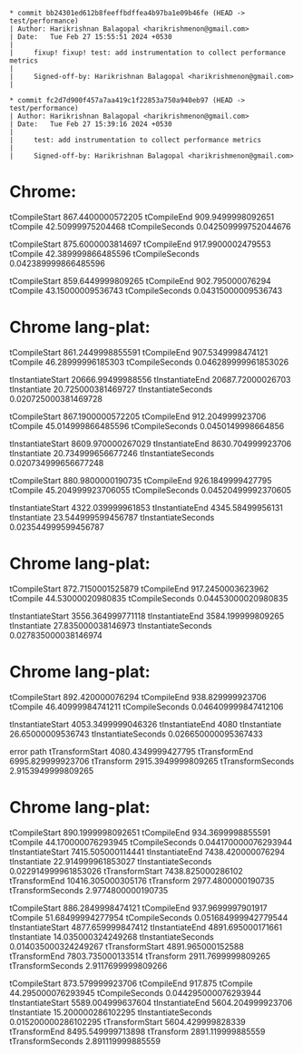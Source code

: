 ```
* commit bb24301ed612b8feeffbdffea4b97ba1e09b46fe (HEAD -> test/performance)
| Author: Harikrishnan Balagopal <harikrishmenon@gmail.com>
| Date:   Tue Feb 27 15:55:51 2024 +0530
| 
|     fixup! fixup! test: add instrumentation to collect performance metrics
|     
|     Signed-off-by: Harikrishnan Balagopal <harikrishmenon@gmail.com>
| 

* commit fc2d7d900f457a7aa419c1f22853a750a940eb97 (HEAD -> test/performance)
| Author: Harikrishnan Balagopal <harikrishmenon@gmail.com>
| Date:   Tue Feb 27 15:39:16 2024 +0530
| 
|     test: add instrumentation to collect performance metrics
|     
|     Signed-off-by: Harikrishnan Balagopal <harikrishmenon@gmail.com>
```

# Chrome:
tCompileStart 867.4400000572205 tCompileEnd 909.9499998092651 tCompile 42.50999975204468 tCompileSeconds 0.042509999752044676

tCompileStart 875.6000003814697 tCompileEnd 917.9900002479553 tCompile 42.389999866485596 tCompileSeconds 0.042389999866485596

tCompileStart 859.6449999809265 tCompileEnd 902.795000076294 tCompile 43.15000009536743 tCompileSeconds 0.04315000009536743

# Chrome lang-plat:
tCompileStart 861.2449998855591 tCompileEnd 907.5349998474121 tCompile 46.28999996185303 tCompileSeconds 0.046289999961853026

tInstantiateStart 20666.99499988556 tInstantiateEnd 20687.72000026703 tInstantiate 20.725000381469727 tInstantiateSeconds 0.020725000381469728

tCompileStart 867.1900000572205 tCompileEnd 912.204999923706 tCompile 45.014999866485596 tCompileSeconds 0.0450149998664856

tInstantiateStart 8609.970000267029 tInstantiateEnd 8630.704999923706 tInstantiate 20.734999656677246 tInstantiateSeconds 0.020734999656677248

tCompileStart 880.9800000190735 tCompileEnd 926.1849999427795 tCompile 45.204999923706055 tCompileSeconds 0.04520499992370605

tInstantiateStart 4322.039999961853 tInstantiateEnd 4345.58499956131 tInstantiate 23.544999599456787 tInstantiateSeconds 0.023544999599456787

# Chrome lang-plat:
tCompileStart 872.7150001525879 tCompileEnd 917.2450003623962 tCompile 44.53000020980835 tCompileSeconds 0.04453000020980835

tInstantiateStart 3556.364999771118 tInstantiateEnd 3584.199999809265 tInstantiate 27.835000038146973 tInstantiateSeconds 0.027835000038146974

# Chrome lang-plat:

tCompileStart 892.420000076294 tCompileEnd 938.829999923706 tCompile 46.40999984741211 tCompileSeconds 0.046409999847412106

tInstantiateStart 4053.3499999046326 tInstantiateEnd 4080 tInstantiate 26.65000009536743 tInstantiateSeconds 0.026650000095367433

error path tTransformStart 4080.4349999427795 tTransformEnd 6995.829999923706 tTransform 2915.3949999809265 tTransformSeconds 2.9153949999809265

# Chrome lang-plat:

tCompileStart 890.1999998092651 tCompileEnd 934.3699998855591 tCompile 44.170000076293945 tCompileSeconds 0.044170000076293944
tInstantiateStart 7415.505000114441 tInstantiateEnd 7438.420000076294 tInstantiate 22.914999961853027 tInstantiateSeconds 0.022914999961853026
tTransformStart 7438.825000286102 tTransformEnd 10416.305000305176 tTransform 2977.4800000190735 tTransformSeconds 2.9774800000190735

tCompileStart 886.2849998474121 tCompileEnd 937.9699997901917 tCompile 51.68499994277954 tCompileSeconds 0.051684999942779544
tInstantiateStart 4877.659999847412 tInstantiateEnd 4891.695000171661 tInstantiate 14.035000324249268 tInstantiateSeconds 0.014035000324249267
tTransformStart 4891.965000152588 tTransformEnd 7803.735000133514 tTransform 2911.7699999809265 tTransformSeconds 2.9117699999809266

tCompileStart 873.579999923706 tCompileEnd 917.875 tCompile 44.295000076293945 tCompileSeconds 0.044295000076293944
tInstantiateStart 5589.004999637604 tInstantiateEnd 5604.204999923706 tInstantiate 15.200000286102295 tInstantiateSeconds 0.015200000286102295
tTransformStart 5604.429999828339 tTransformEnd 8495.549999713898 tTransform 2891.119999885559 tTransformSeconds 2.891119999885559
